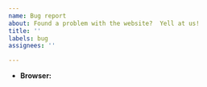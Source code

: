 ```yaml
---
name: Bug report
about: Found a problem with the website?  Yell at us!
title: ''
labels: bug
assignees: ''

---
```


- **Browser:** <!-- name, version, and OS, e.g. "Firefox 80 on Windows 10" -->

<!-- Describe the problem in detail.  Screenshots are always appreciated :) -->
